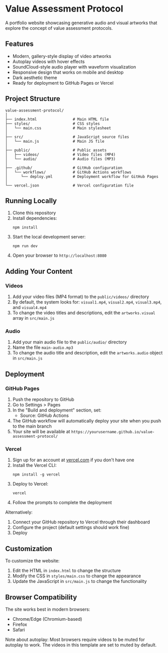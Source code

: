 # Value Assessment Protocol

A portfolio website showcasing generative audio and visual artworks that explore the concept of value assessment protocols.

## Features

- Modern, gallery-style display of video artworks
- Autoplay videos with hover effects
- SoundCloud-style audio player with waveform visualization
- Responsive design that works on mobile and desktop
- Dark aesthetic theme
- Ready for deployment to GitHub Pages or Vercel

## Project Structure

```
value-assessment-protocol/
│
├── index.html                # Main HTML file
├── styles/                   # CSS styles
│   └── main.css              # Main stylesheet
│
├── src/                      # JavaScript source files
│   └── main.js               # Main JS file
│
├── public/                   # Public assets
│   ├── videos/               # Video files (MP4)
│   └── audio/                # Audio files (MP3)
│
├── .github/                  # GitHub configuration
│   └── workflows/            # GitHub Actions workflows
│      └── deploy.yml         # Deployment workflow for GitHub Pages
│
└── vercel.json               # Vercel configuration file
```

## Running Locally

1. Clone this repository
2. Install dependencies:
   ```
   npm install
   ```
3. Start the local development server:
   ```
   npm run dev
   ```
4. Open your browser to `http://localhost:8080`

## Adding Your Content

### Videos

1. Add your video files (MP4 format) to the `public/videos/` directory
2. By default, the system looks for: `visual1.mp4`, `visual2.mp4`, `visual3.mp4`, and `visual4.mp4`
3. To change the video titles and descriptions, edit the `artworks.visual` array in `src/main.js`

### Audio

1. Add your main audio file to the `public/audio/` directory
2. Name the file `main-audio.mp3`
3. To change the audio title and description, edit the `artworks.audio` object in `src/main.js`

## Deployment

### GitHub Pages

1. Push the repository to GitHub
2. Go to Settings > Pages
3. In the "Build and deployment" section, set:
   - Source: GitHub Actions
4. The GitHub workflow will automatically deploy your site when you push to the main branch
5. Your site will be available at `https://yourusername.github.io/value-assessment-protocol/`

### Vercel

1. Sign up for an account at [vercel.com](https://vercel.com) if you don't have one
2. Install the Vercel CLI:
   ```
   npm install -g vercel
   ```
3. Deploy to Vercel:
   ```
   vercel
   ```
4. Follow the prompts to complete the deployment

Alternatively:
1. Connect your GitHub repository to Vercel through their dashboard
2. Configure the project (default settings should work fine)
3. Deploy

## Customization

To customize the website:

1. Edit the HTML in `index.html` to change the structure
2. Modify the CSS in `styles/main.css` to change the appearance
3. Update the JavaScript in `src/main.js` to change the functionality

## Browser Compatibility

The site works best in modern browsers:
- Chrome/Edge (Chromium-based)
- Firefox
- Safari

Note about autoplay: Most browsers require videos to be muted for autoplay to work. The videos in this template are set to muted by default.